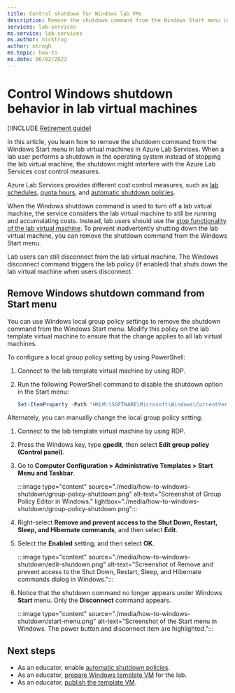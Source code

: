 ```yaml
---
title: Control shutdown for Windows lab VMs
description: Remove the shutdown command from the Windows Start menu in a lab virtual machine in Azure Lab Services.
services: lab-services
ms.service: lab-services
ms.author: nicktrog
author: ntrogh
ms.topic: how-to
ms.date: 06/02/2023
---
```


# Control Windows shutdown behavior in lab virtual machines

[!INCLUDE [Retirement guide](./includes/retirement-banner.md)]

In this article, you learn how to remove the shutdown command from the Windows Start menu in lab virtual machines in Azure Lab Services. When a lab user performs a shutdown in the operating system instead of stopping the lab virtual machine, the shutdown might interfere with the Azure Lab Services cost control measures.

Azure Lab Services provides different cost control measures, such as [lab schedules](./how-to-create-schedules.md), [quota hours](./how-to-manage-lab-users.md#set-quotas-for-users), and [automatic shutdown policies](./how-to-enable-shutdown-disconnect.md).

When the Windows shutdown command is used to turn off a lab virtual machine, the service considers the lab virtual machine to still be running and accumulating costs. Instead, lab users should use the [stop functionality of the lab virtual machine](./how-to-use-lab.md#start-or-stop-the-vm). To prevent inadvertently shutting down the lab virtual machine, you can remove the shutdown command from the Windows Start menu.

Lab users can still disconnect from the lab virtual machine. The Windows disconnect command triggers the lab policy (if enabled) that shuts down the lab virtual machine when users disconnect.

## Remove Windows shutdown command from Start menu

You can use Windows local group policy settings to remove the shutdown command from the Windows Start menu. Modify this policy on the lab template virtual machine to ensure that the change applies to all lab virtual machines.

To configure a local group policy setting by using PowerShell:

1. Connect to the lab template virtual machine by using RDP.

1. Run the following PowerShell command to disable the shutdown option in the Start menu:

    ```powershell
    Set-ItemProperty -Path "HKLM:\SOFTWARE\Microsoft\Windows\CurrentVersion\Policies\Explorer" -Name "HidePowerOptions" -Value 1 -Force
    ```

Alternately, you can manually change the local group policy setting:

1. Connect to the lab template virtual machine by using RDP.

1. Press the Windows key, type **gpedit**, then select **Edit group policy (Control panel)**.

1. Go to **Computer Configuration > Administrative Templates > Start Menu and Taskbar**.  

    :::image type="content" source="./media/how-to-windows-shutdown/group-policy-shutdown.png" alt-text="Screenshot of Group Policy Editor in Windows." lightbox="./media/how-to-windows-shutdown/group-policy-shutdown.png":::

1. Right-select **Remove and prevent access to the Shut Down, Restart, Sleep, and Hibernate commands**, and then select **Edit**.

1. Select the **Enabled** setting, and then select **OK**.
 
    :::image type="content" source="./media/how-to-windows-shutdown/edit-shutdown.png" alt-text="Screenshot of Remove and prevent access to the Shut Down, Restart, Sleep, and Hibernate commands dialog in Windows.":::
 
1. Notice that the shutdown command no longer appears under Windows **Start** menu. Only the **Disconnect** command appears.

    :::image type="content" source="./media/how-to-windows-shutdown/start-menu.png" alt-text="Screenshot of the Start menu in Windows.  The power button and disconnect item are highlighted.":::


## Next steps
- As an educator, enable [automatic shutdown policies](./how-to-enable-shutdown-disconnect.md).
- As an educator, [prepare Windows template VM](how-to-prepare-windows-template.md) for the lab.
- As an educator, [publish the template VM](how-to-create-manage-template.md#publish-the-template-vm).